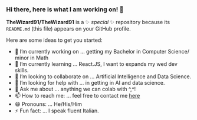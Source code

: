 ### Hi there, here is what I am working on! 👋

**TheWizard91/TheWizard91** is a ✨ _special_ ✨ repository because its `README.md` (this file) appears on your GitHub profile.

Here are some ideas to get you started:

- 🔭 I’m currently working on ... getting my Bachelor in Computer Science/ minor in Math
- 🌱 I’m currently learning ... React.JS, I want to expands my wed dev skills. 
- 👯 I’m looking to collaborate on ... Artificial Intelligence and Data Science.
- 🤔 I’m looking for help with ... in getting in AI and data science.
- 💬 Ask me about ... anything we can colab with ^,^!
- 📫 How to reach me: ... feel free to contact me [here](https://thewizard91.github.io/website/)
- 😄 Pronouns: ... He/His/Him
- ⚡ Fun fact: ... I speak fluent Italian.
